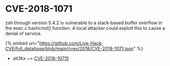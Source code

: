 # CVE-2018-1071

zsh through version 5.4.2 is vulnerable to a stack-based buffer overflow in the exec.c:hashcmd() function. A local attacker could exploit this to cause a denial of service.

{% embed url="https://github.com/Live-Hack-CVE/full_database/blob/main/cves/2018/CVE-2018-1071.json" %}


* alt3kx ~> [CVE-2018-10715](https://www.alice-snow.ru/2018/database/cve-2018-1071/cve-2018-10715-alt3kx)